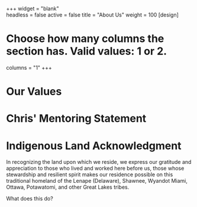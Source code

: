 +++
widget = "blank"  
headless = false 
active = false
title = "About Us"
weight = 100
[design]
  # Choose how many columns the section has. Valid values: 1 or 2.
  columns = "1"
+++

# Our Values


# Chris' Mentoring Statement



# Indigenous Land Acknowledgment 

In recognizing the land upon which we reside, we express our gratitude and appreciation to those who lived and worked here before us,
those whose stewardship and resilient spirit makes our residence possible on this traditional homeland of
the Lenape (Delaware), Shawnee, Wyandot Miami, Ottawa, Potawatomi, and other Great Lakes tribes. 

What does this do?

